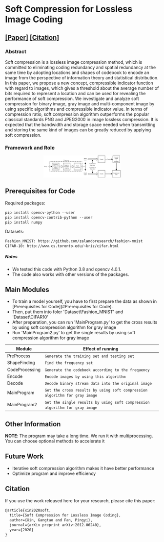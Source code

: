 # Soft Compression for Lossless Image Coding

## [[Paper]](https://arxiv.org/pdf/2012.06240.pdf) [[Citation]](#citation)

### Abstract

Soft compression is a lossless image compression method, which is committed to eliminating coding redundancy and spatial 
redundancy at the same time by adopting locations and shapes of codebook to encode an image from the perspective of 
information theory and statistical distribution. In this paper, we propose a new concept, compressible indicator 
function with regard to images, which gives a threshold about the average number of bits required to represent a 
location and can be used for revealing the performance of soft compression. We investigate and analyze soft compression 
for binary image, gray image and multi-component image by using specific algorithms and compressible indicator value. 
In terms of compression ratio, soft compression algorithm outperforms the popular classical standards PNG and JPEG2000 
in image lossless compression. It is expected that the bandwidth and storage space  needed when transmitting and storing 
the same kind of images can be greatly reduced by applying soft compression.

### Framework and Role

<div align="center">
  <img src='Figures/Encoder.png' width="50%"/>
</div>

## Prerequisites for Code

Required packages:
```
pip install opencv-python --user
pip install opencv-contrib-python --user
pip install numpy
```

Datasets:

```
Fashion_MNIST: https://github.com/zalandoresearch/fashion-mnist
CIFAR-10: http://www.cs.toronto.edu/~kriz/cifar.html
```


##### Notes
- We tested this code with Python 3.8 and opencv 4.0.1.
- The code also works with other versions of the packages.


## Main Modules
- To train a model yourself, you have to first prepare the data as shown in [Prerequisites for Code](#Prerequisites for Code).
- Then, put them into foler 'Dataset\\Fashion_MNIST' and 'Dataset\\CIFAR10'
- After preparation, you can run 'MainProgram.py' to get the cross results by using soft compression algorithm for gray image
- Run 'MainProgram2.py' to get the single results by using soft compression algorithm for gray image

| Module | Effect of running|
| --- | --- |
| PreProcess       | `Generate the training set and testing set` |
| ShapeFinding     | `Find the frequency set` |
| CodeProcessing   | `Generate the codebook according to the frequency` |
| Encode           | `Encode images by using this algorithm` |
| Decode           | `Decode binary stream data into the original image` |
| MainProgram      | `Get the cross results by using soft compression algorithm for gray image` |
| MainProgram2     | `Get the single results by using soft compression algorithm for gray image` |

## Other Information
**NOTE**: The program may take a long time. We run it with multiprocessing. You can choose optional methods to accelerate it

## Future Work

- Iterative soft compression algorithm makes it have better performance
- Optimize program and improve efficiency

## Citation

If you use the work released here for your research, please cite this paper:
```
@article{xin2020soft,
  title={Soft Compression for Lossless Image Coding},
  author={Xin, Gangtao and Fan, Pingyi},
  journal={arXiv preprint arXiv:2012.06240},
  year={2020}
}
```
